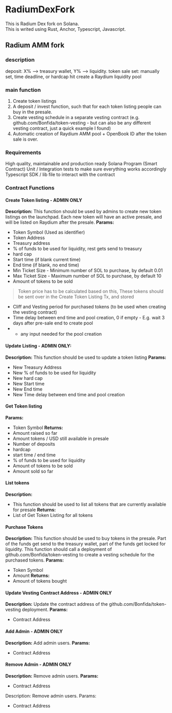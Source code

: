 # RadiumDexFork
This is Radium Dex fork on Solana.\
This is writed using Rust, Anchor, Typescript, Javascript.

## Radium AMM fork
### description
deposit: X% --> treasury wallet, Y% --> liquidity.
token sale set: manually set, time deadline, or hardcap hit
create a Raydium liquidity pool

### main function
1. Create token listings
2. A deposit / invest function, such that for each token listing people can buy in the presale.
3. Create vesting schedule in a separate vesting contract (e.g. github.com/Bonfida/token-vesting - but can also be any different vesting contract, just a quick example I found)
4. Automatic creation of Raydium AMM pool + OpenBook ID after the token sale is over.

### Requirements
High quality, maintainable and production ready Solana Program (Smart Contract)
Unit / Integration tests to make sure everything works accordingly
Typescript SDK / lib file to interact with the contract

### Contract Functions
#### Create Token listing - ADMIN ONLY
**Description:**
This function should be used by admins to create new token listings on the launchpad. Each new token will have an active presale, and will be listed on Raydium after the presale.
**Params:**
* Token Symbol (Used as identifier)
* Token Address
* Treasury address
* % of funds to be used for liquidity, rest gets send to treasury
* hard cap
* Start time (if blank current time)
* End time (if blank, no end time)
* Min Ticket Size - Minimum number of SOL to purchase, by default 0.01
* Max Ticket Size - Maximum number of SOL to purchase, by default 10
* Amount of tokens to be sold
> Token price has to be calculated based on this,
> These tokens should be sent over in the Create Token Listing Tx, and stored
* Cliff and Vesting period for purchased tokens (to be used when creating the vesting contract)
* Time delay between end time and pool creation, 0 if empty - E.g. wait 3 days after pre-sale end to create pool
* + any input needed for the pool creation

#### Update Listing - ADMIN ONLY:
**Description:**
This function should be used to update a token listing
**Params:**
* New Treasury Address
* New % of funds to be used for liquidity
* New hard cap
* New Start time
* New End time
* New Time delay between end time and pool creation

#### Get Token listing
**Params:**
* Token Symbol
**Returns:**
* Amount raised so far
* Amount tokens / USD still available in presale
* Number of deposits
* hardcap
* start time / end time
* % of funds to be used for liquidity
* Amount of tokens to be sold
* Amount sold so far

#### List tokens
**Description:**
* This function should be used to list all tokens that are currently available for presale
**Returns:**
* List of Get Token Listing for all tokens

#### Purchase Tokens
**Description:**
This function should be used to buy tokens in the presale. Part of the funds get send to the treasury wallet, part of the funds get locked for liquidity. This function should call a deployment of github.com/Bonfida/token-vesting to create a vesting schedule for the purchased tokens.
**Params:**
* Token Symbol
* Amount
**Returns:**
* Amount of tokens bought

#### Update Vesting Contract Address - ADMIN ONLY
**Description:**
Update the contract address of the github.com/Bonfida/token-vesting deployment.
**Params:**
* Contract Address

#### Add Admin - ADMIN ONLY
**Description:**
Add admin users.
**Params:**
* Contract Address

#### Remove Admin - ADMIN ONLY
**Description:**
Remove admin users.
**Params:**
* Contract Address

Description:
Remove admin users.
Params:
* Contract Address

